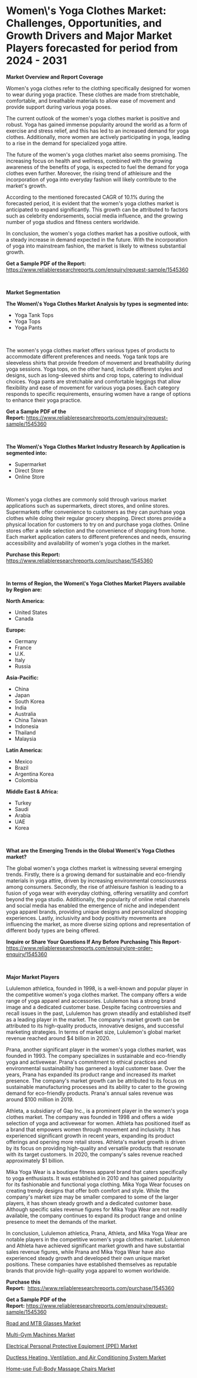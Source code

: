 <p><h1>Women\'s Yoga Clothes Market: Challenges, Opportunities, and Growth Drivers and Major Market Players forecasted for period from 2024 - 2031</h1></p><p><strong>Market Overview and Report Coverage</strong></p>
<p><p>Women's yoga clothes refer to the clothing specifically designed for women to wear during yoga practice. These clothes are made from stretchable, comfortable, and breathable materials to allow ease of movement and provide support during various yoga poses.</p><p>The current outlook of the women's yoga clothes market is positive and robust. Yoga has gained immense popularity around the world as a form of exercise and stress relief, and this has led to an increased demand for yoga clothes. Additionally, more women are actively participating in yoga, leading to a rise in the demand for specialized yoga attire.</p><p>The future of the women's yoga clothes market also seems promising. The increasing focus on health and wellness, combined with the growing awareness of the benefits of yoga, is expected to fuel the demand for yoga clothes even further. Moreover, the rising trend of athleisure and the incorporation of yoga into everyday fashion will likely contribute to the market's growth.</p><p>According to the mentioned forecasted CAGR of 10.1% during the forecasted period, it is evident that the women's yoga clothes market is anticipated to expand significantly. This growth can be attributed to factors such as celebrity endorsements, social media influence, and the growing number of yoga studios and fitness centers worldwide.</p><p>In conclusion, the women's yoga clothes market has a positive outlook, with a steady increase in demand expected in the future. With the incorporation of yoga into mainstream fashion, the market is likely to witness substantial growth.</p></p>
<p><strong>Get a Sample PDF of the Report:</strong> <a href="https://www.reliableresearchreports.com/enquiry/request-sample/1545360">https://www.reliableresearchreports.com/enquiry/request-sample/1545360</a></p>
<p>&nbsp;</p>
<p><strong>Market Segmentation</strong></p>
<p><strong>The Women\'s Yoga Clothes Market Analysis by types is segmented into:</strong></p>
<p><ul><li>Yoga Tank Tops</li><li>Yoga Tops</li><li>Yoga Pants</li></ul></p>
<p>&nbsp;</p>
<p><p>The women's yoga clothes market offers various types of products to accommodate different preferences and needs. Yoga tank tops are sleeveless shirts that provide freedom of movement and breathability during yoga sessions. Yoga tops, on the other hand, include different styles and designs, such as long-sleeved shirts and crop tops, catering to individual choices. Yoga pants are stretchable and comfortable leggings that allow flexibility and ease of movement for various yoga poses. Each category responds to specific requirements, ensuring women have a range of options to enhance their yoga practice.</p></p>
<p><strong>Get a Sample PDF of the Report:</strong>&nbsp;<a href="https://www.reliableresearchreports.com/enquiry/request-sample/1545360">https://www.reliableresearchreports.com/enquiry/request-sample/1545360</a></p>
<p>&nbsp;</p>
<p><strong>The Women\'s Yoga Clothes Market Industry Research by Application is segmented into:</strong></p>
<p><ul><li>Supermarket</li><li>Direct Store</li><li>Online Store</li></ul></p>
<p>&nbsp;</p>
<p><p>Women's yoga clothes are commonly sold through various market applications such as supermarkets, direct stores, and online stores. Supermarkets offer convenience to customers as they can purchase yoga clothes while doing their regular grocery shopping. Direct stores provide a physical location for customers to try on and purchase yoga clothes. Online stores offer a wide selection and the convenience of shopping from home. Each market application caters to different preferences and needs, ensuring accessibility and availability of women's yoga clothes in the market.</p></p>
<p><strong>Purchase this Report:</strong>&nbsp; <a href="https://www.reliableresearchreports.com/purchase/1545360">https://www.reliableresearchreports.com/purchase/1545360</a></p>
<p>&nbsp;</p>
<p><strong>In terms of Region, the Women\'s Yoga Clothes Market Players available by Region are:</strong></p>
<p>
    <p> <strong> North America: </strong>
        <ul>
            <li>United States</li>
            <li>Canada</li>
        </ul>
        </p> 
    <p> <strong> Europe: </strong>
        <ul>
            <li>Germany</li>
            <li>France</li>
            <li>U.K.</li>
            <li>Italy</li>
            <li>Russia</li>
        </ul>
        </p> 
    <p> <strong> Asia-Pacific: </strong>
        <ul>
            <li>China</li>
            <li>Japan</li>
            <li>South Korea</li>
            <li>India</li>
            <li>Australia</li>
            <li>China Taiwan</li>
            <li>Indonesia</li>
            <li>Thailand</li>
            <li>Malaysia</li>
        </ul>
        </p> 
    <p> <strong> Latin America: </strong>
        <ul>
            <li>Mexico</li>
            <li>Brazil</li>
            <li>Argentina Korea</li>
            <li>Colombia</li>
        </ul>
        </p> 
    <p> <strong> Middle East & Africa: </strong>
        <ul>
            <li>Turkey</li>
            <li>Saudi</li>
            <li>Arabia</li>
            <li>UAE</li>
            <li>Korea</li>
        </ul>
    </p>
    </p>
<p>&nbsp;</p>
<p><strong>What are the Emerging Trends in the Global Women\'s Yoga Clothes market?</strong></p>
<p><p>The global women's yoga clothes market is witnessing several emerging trends. Firstly, there is a growing demand for sustainable and eco-friendly materials in yoga attire, driven by increasing environmental consciousness among consumers. Secondly, the rise of athleisure fashion is leading to a fusion of yoga wear with everyday clothing, offering versatility and comfort beyond the yoga studio. Additionally, the popularity of online retail channels and social media has enabled the emergence of niche and independent yoga apparel brands, providing unique designs and personalized shopping experiences. Lastly, inclusivity and body positivity movements are influencing the market, as more diverse sizing options and representation of different body types are being offered.</p></p>
<p><strong>Inquire or Share Your Questions If Any Before Purchasing This Report</strong>- <a href="https://www.reliableresearchreports.com/enquiry/pre-order-enquiry/1545360">https://www.reliableresearchreports.com/enquiry/pre-order-enquiry/1545360</a></p>
<p>&nbsp;</p>
<p><strong>Major Market Players</strong></p>
<p><p>Lululemon athletica, founded in 1998, is a well-known and popular player in the competitive women's yoga clothes market. The company offers a wide range of yoga apparel and accessories. Lululemon has a strong brand image and a dedicated customer base. Despite facing controversies and recall issues in the past, Lululemon has grown steadily and established itself as a leading player in the market. The company's market growth can be attributed to its high-quality products, innovative designs, and successful marketing strategies. In terms of market size, Lululemon's global market revenue reached around $4 billion in 2020.</p><p>Prana, another significant player in the women's yoga clothes market, was founded in 1993. The company specializes in sustainable and eco-friendly yoga and activewear. Prana's commitment to ethical practices and environmental sustainability has garnered a loyal customer base. Over the years, Prana has expanded its product range and increased its market presence. The company's market growth can be attributed to its focus on sustainable manufacturing processes and its ability to cater to the growing demand for eco-friendly products. Prana's annual sales revenue was around $100 million in 2019.</p><p>Athleta, a subsidiary of Gap Inc., is a prominent player in the women's yoga clothes market. The company was founded in 1998 and offers a wide selection of yoga and activewear for women. Athleta has positioned itself as a brand that empowers women through movement and inclusivity. It has experienced significant growth in recent years, expanding its product offerings and opening more retail stores. Athleta's market growth is driven by its focus on providing high-quality and versatile products that resonate with its target customers. In 2020, the company's sales revenue reached approximately $1 billion.</p><p>Mika Yoga Wear is a boutique fitness apparel brand that caters specifically to yoga enthusiasts. It was established in 2010 and has gained popularity for its fashionable and functional yoga clothing. Mika Yoga Wear focuses on creating trendy designs that offer both comfort and style. While the company's market size may be smaller compared to some of the larger players, it has shown steady growth and a dedicated customer base. Although specific sales revenue figures for Mika Yoga Wear are not readily available, the company continues to expand its product range and online presence to meet the demands of the market.</p><p>In conclusion, Lululemon athletica, Prana, Athleta, and Mika Yoga Wear are notable players in the competitive women's yoga clothes market. Lululemon and Athleta have achieved significant market growth and have substantial sales revenue figures, while Prana and Mika Yoga Wear have also experienced steady growth and developed their own unique market positions. These companies have established themselves as reputable brands that provide high-quality yoga apparel to women worldwide.</p></p>
<p><strong>Purchase this Report:</strong>&nbsp;&nbsp;<a href="https://www.reliableresearchreports.com/purchase/1545360">https://www.reliableresearchreports.com/purchase/1545360</a></p>
<p></p>
<p><strong>Get a Sample PDF of the Report:</strong>&nbsp;<a href="https://www.reliableresearchreports.com/enquiry/request-sample/1545360">https://www.reliableresearchreports.com/enquiry/request-sample/1545360</a></p>
<p><p><a href="https://github.com/mohamedbakry57/Market-Research-Report-List-1/blob/main/road-and-mtb-glasses-market.md">Road and MTB Glasses Market</a></p><p><a href="https://github.com/bmorecock/Market-Research-Report-List-1/blob/main/multi-gym-machines-market.md">Multi-Gym Machines Market</a></p><p><a href="https://github.com/angelajermaine/Market-Research-Report-List-1/blob/main/electrical-personal-protective-equipment-ppe-market.md">Electrical Personal Protective Equipment (PPE) Market</a></p><p><a href="https://github.com/sougarounis/Market-Research-Report-List-1/blob/main/ductless-heating-ventilation-and-air-conditioning-system-market.md">Ductless Heating, Ventilation, and Air Conditioning System Market</a></p><p><a href="https://github.com/laholand/Market-Research-Report-List-1/blob/main/home-use-full-body-massage-chairs-market.md">Home-use Full-Body Massage Chairs Market</a></p></p>